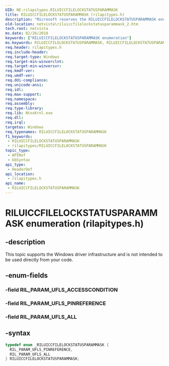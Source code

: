 ```yaml
---
UID: NE:rilapitypes.RILUICCFILELOCKSTATUSPARAMMASK
title: RILUICCFILELOCKSTATUSPARAMMASK (rilapitypes.h)
description: "Microsoft reserves the RILUICCFILELOCKSTATUSPARAMMASK enumeration for internal use only. Don't use this enumeration in your code."
old-location: netvista\riluiccfilelockstatusparammask_2.htm
tech.root: netvista
ms.date: 02/26/2018
keywords: ["RILUICCFILELOCKSTATUSPARAMMASK enumeration"]
ms.keywords: RILUICCFILELOCKSTATUSPARAMMASK, RILUICCFILELOCKSTATUSPARAMMASK enumeration [Network Drivers Starting with Windows Vista], RIL_PARAM_UFLS_ALL, RIL_PARAM_UFLS_PINREFERENCE, netvista.riluiccfilelockstatusparammask_2, rilapitypes/RILUICCFILELOCKSTATUSPARAMMASK, rilapitypes/RIL_PARAM_UFLS_ALL, rilapitypes/RIL_PARAM_UFLS_PINREFERENCE
req.header: rilapitypes.h
req.include-header: 
req.target-type: Windows
req.target-min-winverclnt: 
req.target-min-winversvr: 
req.kmdf-ver: 
req.umdf-ver: 
req.ddi-compliance: 
req.unicode-ansi: 
req.idl: 
req.max-support: 
req.namespace: 
req.assembly: 
req.type-library: 
req.lib: NtosKrnl.exe
req.dll: 
req.irql: 
targetos: Windows
req.typenames: RILUICCFILELOCKSTATUSPARAMMASK
f1_keywords:
 - RILUICCFILELOCKSTATUSPARAMMASK
 - rilapitypes/RILUICCFILELOCKSTATUSPARAMMASK
topic_type:
 - APIRef
 - kbSyntax
api_type:
 - HeaderDef
api_location:
 - rilapitypes.h
api_name:
 - RILUICCFILELOCKSTATUSPARAMMASK
---
```


# RILUICCFILELOCKSTATUSPARAMMASK enumeration (rilapitypes.h)


## -description

This topic supports the Windows driver infrastructure and is not intended to be used directly from your code.

## -enum-fields

### -field RIL_PARAM_UFLS_ACCESSCONDITION

### -field RIL_PARAM_UFLS_PINREFERENCE

### -field RIL_PARAM_UFLS_ALL

## -syntax

```cpp
typedef enum _RILUICCFILELOCKSTATUSPARAMMASK {
  RIL_PARAM_UFLS_PINREFERENCE,
  RIL_PARAM_UFLS_ALL
} RILUICCFILELOCKSTATUSPARAMMASK;
```


